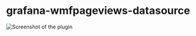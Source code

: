 # grafana-wmfpageviews-datasource

![Screenshot of the plugin](https://upload.wikimedia.org/wikipedia/commons/7/74/Grafana_WMFPageViews_datasource_plugin_sample.jpg)
